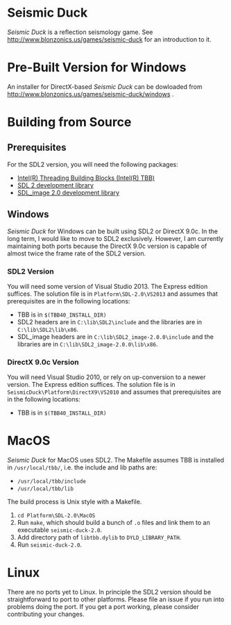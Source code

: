 Seismic Duck
============

_Seismic Duck_ is a reflection seismology game.  See
http://www.blonzonics.us/games/seismic-duck for an introduction to it.

Pre-Built Version for Windows
=============================

An installer for DirectX-based _Seismic Duck_ can be dowloaded from
http://www.blonzonics.us/games/seismic-duck/windows .

Building from Source
====================

Prerequisites
-------------
For the SDL2 version, you will need the following packages:
* [Intel(R) Threading Building Blocks (Intel(R) TBB)](https://www.threadingbuildingblocks.org/download)
* [SDL 2 development library](http://www.libsdl.org/download-2.0.php)
* [SDL_image 2.0 development library](http://www.libsdl.org/projects/SDL_image)

Windows
-------

_Seismic Duck_ for Windows can be built using SDL2 or DirectX 9.0c.  In the long term,
I would like to move to SDL2 exclusively.  However, I am currently maintaining
both ports because the DirectX 9.0c version is capable of almost twice the
frame rate of the SDL2 version.

### SDL2 Version

You will need some version of Visual Studio 2013.  The Express edition suffices.
The solution file is in `Platform\SDL-2.0\VS2013` and
assumes that prerequisites are in the following locations:
* TBB is in ```$(TBB40_INSTALL_DIR)```
* SDL2 headers are in `C:\lib\SDL2\include` and the libraries
  are in `C:\lib\SDL2\lib\x86`.
* SDL_image headers are in `C:\lib\SDL2_image-2.0.0\include` and the libraries are in `C:\lib\SDL2_image-2.0.0\lib\x86`.

### DirectX 9.0c Version

You will need Visual Studio 2010, or rely on up-conversion to a newer version.
The Express edition suffices.
The solution file is in `SeismicDuck\Platform\DirectX9\VS2010` and
assumes that prerequisites are in the following locations:
* TBB is in `$(TBB40_INSTALL_DIR)`

MacOS
=====

_Seismic Duck_ for MacOS uses SDL2.
The Makefile assumes TBB is installed in `/usr/local/tbb/`, i.e. the include 
and lib paths are:
* `/usr/local/tbb/include`
* `/usr/local/tbb/lib`

The build process is Unix style with a Makefile.

1.  `cd Platform\SDL-2.0\MacOS`
2.  Run `make`, which should build a bunch of `.o` files and link them to an executable `seismic-duck-2.0`.
3.  Add directory path of `libtbb.dylib` to `DYLD_LIBRARY_PATH`.
4.  Run `seismic-duck-2.0`.

Linux
=====

There are no ports yet to Linux.  In principle the SDL2 version should
be straightforward to port to other platforms.  Please file an issue if you run
into problems doing the port.  If you get a port working, please consider
contributing your changes.
